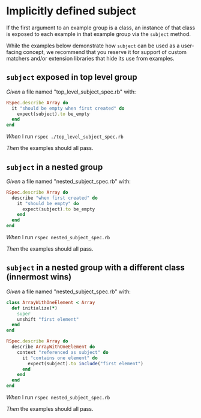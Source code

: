 # Implicitly defined subject

If the first argument to an example group is a class, an instance of that
  class is exposed to each example in that example group via the `subject`
  method.

  While the examples below demonstrate how `subject` can be used as a
  user-facing concept, we recommend that you reserve it for support of custom
  matchers and/or extension libraries that hide its use from examples.

## `subject` exposed in top level group

_Given_ a file named "top_level_subject_spec.rb" with:

```ruby
RSpec.describe Array do
  it "should be empty when first created" do
    expect(subject).to be_empty
  end
end
```

_When_ I run `rspec ./top_level_subject_spec.rb`

_Then_ the examples should all pass.

## `subject` in a nested group

_Given_ a file named "nested_subject_spec.rb" with:

```ruby
RSpec.describe Array do
  describe "when first created" do
    it "should be empty" do
      expect(subject).to be_empty
    end
  end
end
```

_When_ I run `rspec nested_subject_spec.rb`

_Then_ the examples should all pass.

## `subject` in a nested group with a different class (innermost wins)

_Given_ a file named "nested_subject_spec.rb" with:

```ruby
class ArrayWithOneElement < Array
  def initialize(*)
    super
    unshift "first element"
  end
end

RSpec.describe Array do
  describe ArrayWithOneElement do
    context "referenced as subject" do
      it "contains one element" do
        expect(subject).to include("first element")
      end
    end
  end
end
```

_When_ I run `rspec nested_subject_spec.rb`

_Then_ the examples should all pass.

